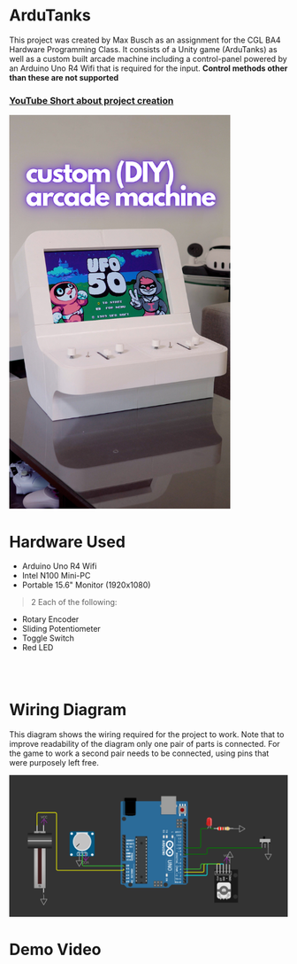 # ArduTanks
This project was created by Max Busch as an assignment for the CGL BA4 Hardware Programming Class.
It consists of a Unity game (ArduTanks) as well as a custom built arcade machine including a control-panel powered by an Arduino Uno R4 Wifi that is required for the input. **Control methods other than these are not supported**


### [YouTube Short about project creation](https://youtube.com/shorts/AtszOTIaLDM?si=Mo6oWbbg-AOPVxbF)
<a href="https://www.youtube.com/watch?v=AtszOTIaLDM?si=Mo6oWbbg-AOPVxbF">
  <img src="_ReadMe%20Media/TiktokThumbnail.png" alt="Watch on YouTube" width="400"/>
</a>

# Hardware Used
- Arduino Uno R4 Wifi
- Intel N100 Mini-PC
- Portable 15.6" Monitor (1920x1080)
> 2 Each of the following:
- Rotary Encoder
- Sliding Potentiometer
- Toggle Switch
- Red LED

<br/><br/>

# Wiring Diagram
This diagram shows the wiring required for the project to work.
Note that to improve readability of the diagram only one pair of parts is connected. For the game to work a second pair needs to be connected, using pins that were purposely left free.

<img src="_ReadMe%20Media/WiringDiagram.png" alt="Wirind Diagram" width="800"/>


# Demo Video
